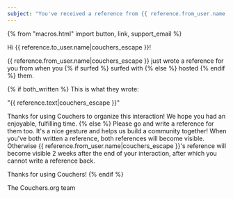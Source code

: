 ```yaml
---
subject: "You've received a reference from {{ reference.from_user.name|couchers_escape }}!"
---
```


{% from "macros.html" import button, link, support_email %}

Hi {{ reference.to_user.name|couchers_escape }}!

{{ reference.from_user.name|couchers_escape }} just wrote a reference for you from when you {% if surfed %} surfed with {% else %} hosted {% endif %} them.

{% if both_written %}
This is what they wrote:

"{{ reference.text|couchers_escape }}"

Thanks for using Couchers to organize this interaction! We hope you had an enjoyable, fulfilling time.
{% else %}
Please go and write a reference for them too. It's a nice gesture and helps us build a community together! When you've both written a reference, both references will become visible. Otherwise {{ reference.from_user.name|couchers_escape }}'s reference will become visible 2 weeks after the end of your interaction, after which you cannot write a reference back.

Thanks for using Couchers!
{% endif %}


The Couchers.org team
